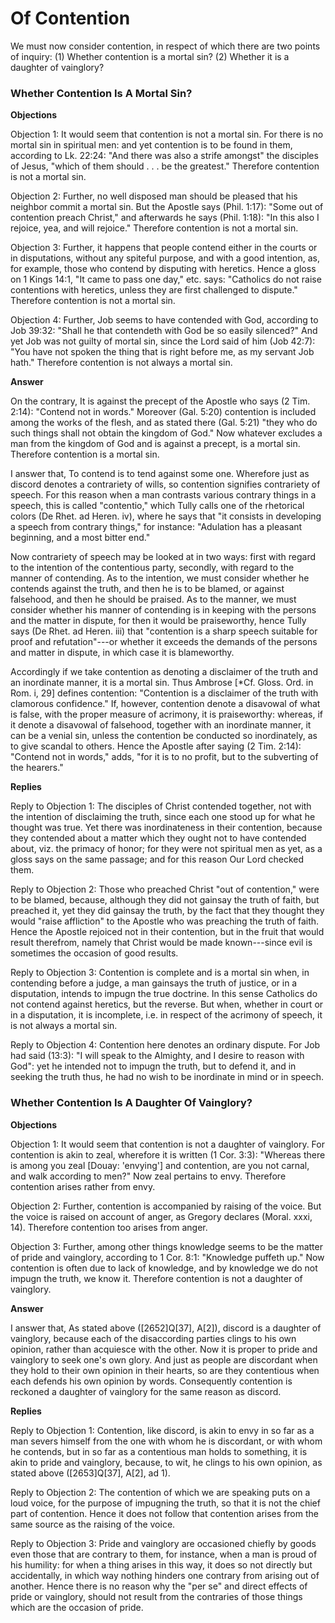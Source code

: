 # Of Contention

We must now consider contention, in respect of which there are two points of inquiry:
(1) Whether contention is a mortal sin?
(2) Whether it is a daughter of vainglory?
### Whether Contention Is A Mortal Sin?

**Objections**

Objection 1: It would seem that contention is not a mortal sin. For there is no mortal sin in spiritual men: and yet contention is to be found in them, according to Lk. 22:24: "And there was also a strife amongst" the disciples of Jesus, "which of them should . . . be the greatest." Therefore contention is not a mortal sin.

Objection 2: Further, no well disposed man should be pleased that his neighbor commit a mortal sin. But the Apostle says (Phil. 1:17): "Some out of contention preach Christ," and afterwards he says (Phil. 1:18): "In this also I rejoice, yea, and will rejoice." Therefore contention is not a mortal sin.

Objection 3: Further, it happens that people contend either in the courts or in disputations, without any spiteful purpose, and with a good intention, as, for example, those who contend by disputing with heretics. Hence a gloss on 1 Kings 14:1, "It came to pass one day," etc. says: "Catholics do not raise contentions with heretics, unless they are first challenged to dispute." Therefore contention is not a mortal sin.

Objection 4: Further, Job seems to have contended with God, according to Job 39:32: "Shall he that contendeth with God be so easily silenced?" And yet Job was not guilty of mortal sin, since the Lord said of him (Job 42:7): "You have not spoken the thing that is right before me, as my servant Job hath." Therefore contention is not always a mortal sin.

**Answer**

On the contrary, It is against the precept of the Apostle who says (2 Tim. 2:14): "Contend not in words." Moreover (Gal. 5:20) contention is included among the works of the flesh, and as stated there (Gal. 5:21) "they who do such things shall not obtain the kingdom of God." Now whatever excludes a man from the kingdom of God and is against a precept, is a mortal sin. Therefore contention is a mortal sin.

I answer that, To contend is to tend against some one. Wherefore just as discord denotes a contrariety of wills, so contention signifies contrariety of speech. For this reason when a man contrasts various contrary things in a speech, this is called "contentio," which Tully calls one of the rhetorical colors (De Rhet. ad Heren. iv), where he says that "it consists in developing a speech from contrary things," for instance: "Adulation has a pleasant beginning, and a most bitter end."

Now contrariety of speech may be looked at in two ways: first with regard to the intention of the contentious party, secondly, with regard to the manner of contending. As to the intention, we must consider whether he contends against the truth, and then he is to be blamed, or against falsehood, and then he should be praised. As to the manner, we must consider whether his manner of contending is in keeping with the persons and the matter in dispute, for then it would be praiseworthy, hence Tully says (De Rhet. ad Heren. iii) that "contention is a sharp speech suitable for proof and refutation"---or whether it exceeds the demands of the persons and matter in dispute, in which case it is blameworthy.

Accordingly if we take contention as denoting a disclaimer of the truth and an inordinate manner, it is a mortal sin. Thus Ambrose [*Cf. Gloss. Ord. in Rom. i, 29] defines contention: "Contention is a disclaimer of the truth with clamorous confidence." If, however, contention denote a disavowal of what is false, with the proper measure of acrimony, it is praiseworthy: whereas, if it denote a disavowal of falsehood, together with an inordinate manner, it can be a venial sin, unless the contention be conducted so inordinately, as to give scandal to others. Hence the Apostle after saying (2 Tim. 2:14): "Contend not in words," adds, "for it is to no profit, but to the subverting of the hearers."

**Replies**

Reply to Objection 1: The disciples of Christ contended together, not with the intention of disclaiming the truth, since each one stood up for what he thought was true. Yet there was inordinateness in their contention, because they contended about a matter which they ought not to have contended about, viz. the primacy of honor; for they were not spiritual men as yet, as a gloss says on the same passage; and for this reason Our Lord checked them.

Reply to Objection 2: Those who preached Christ "out of contention," were to be blamed, because, although they did not gainsay the truth of faith, but preached it, yet they did gainsay the truth, by the fact that they thought they would "raise affliction" to the Apostle who was preaching the truth of faith. Hence the Apostle rejoiced not in their contention, but in the fruit that would result therefrom, namely that Christ would be made known---since evil is sometimes the occasion of good results.

Reply to Objection 3: Contention is complete and is a mortal sin when, in contending before a judge, a man gainsays the truth of justice, or in a disputation, intends to impugn the true doctrine. In this sense Catholics do not contend against heretics, but the reverse. But when, whether in court or in a disputation, it is incomplete, i.e. in respect of the acrimony of speech, it is not always a mortal sin.

Reply to Objection 4: Contention here denotes an ordinary dispute. For Job had said (13:3): "I will speak to the Almighty, and I desire to reason with God": yet he intended not to impugn the truth, but to defend it, and in seeking the truth thus, he had no wish to be inordinate in mind or in speech.
### Whether Contention Is A Daughter Of Vainglory?

**Objections**

Objection 1: It would seem that contention is not a daughter of vainglory. For contention is akin to zeal, wherefore it is written (1 Cor. 3:3): "Whereas there is among you zeal [Douay: 'envying'] and contention, are you not carnal, and walk according to men?" Now zeal pertains to envy. Therefore contention arises rather from envy.

Objection 2: Further, contention is accompanied by raising of the voice. But the voice is raised on account of anger, as Gregory declares (Moral. xxxi, 14). Therefore contention too arises from anger.

Objection 3: Further, among other things knowledge seems to be the matter of pride and vainglory, according to 1 Cor. 8:1: "Knowledge puffeth up." Now contention is often due to lack of knowledge, and by knowledge we do not impugn the truth, we know it. Therefore contention is not a daughter of vainglory.

**Answer**



I answer that, As stated above ([2652]Q[37], A[2]), discord is a daughter of vainglory, because each of the disaccording parties clings to his own opinion, rather than acquiesce with the other. Now it is proper to pride and vainglory to seek one's own glory. And just as people are discordant when they hold to their own opinion in their hearts, so are they contentious when each defends his own opinion by words. Consequently contention is reckoned a daughter of vainglory for the same reason as discord.

**Replies**

Reply to Objection 1: Contention, like discord, is akin to envy in so far as a man severs himself from the one with whom he is discordant, or with whom he contends, but in so far as a contentious man holds to something, it is akin to pride and vainglory, because, to wit, he clings to his own opinion, as stated above ([2653]Q[37], A[2], ad 1).

Reply to Objection 2: The contention of which we are speaking puts on a loud voice, for the purpose of impugning the truth, so that it is not the chief part of contention. Hence it does not follow that contention arises from the same source as the raising of the voice.

Reply to Objection 3: Pride and vainglory are occasioned chiefly by goods even those that are contrary to them, for instance, when a man is proud of his humility: for when a thing arises in this way, it does so not directly but accidentally, in which way nothing hinders one contrary from arising out of another. Hence there is no reason why the "per se" and direct effects of pride or vainglory, should not result from the contraries of those things which are the occasion of pride.
